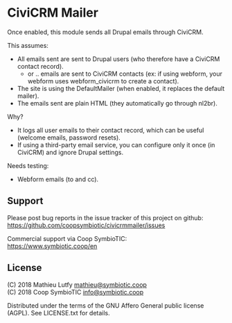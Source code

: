 CiviCRM Mailer
==============

Once enabled, this module sends all Drupal emails through CiviCRM.

This assumes:

* All emails sent are sent to Drupal users (who therefore have a CiviCRM contact record).
  * or .. emails are sent to CiviCRM contacts (ex: if using webform, your webform uses webform_civicrm to create a contact).
* The site is using the DefaultMailer (when enabled, it replaces the default mailer).
* The emails sent are plain HTML (they automatically go through nl2br).

Why?

* It logs all user emails to their contact record, which can be useful (welcome emails, password resets).
* If using a third-party email service, you can configure only it once (in CiviCRM) and ignore Drupal settings.

Needs testing:

* Webform emails (to and cc).

Support
-------

Please post bug reports in the issue tracker of this project on github: 
https://github.com/coopsymbiotic/civicrmmailer/issues

Commercial support via Coop SymbioTIC:  
https://www.symbiotic.coop/en

License
-------

(C) 2018 Mathieu Lutfy <mathieu@symbiotic.coop>  
(C) 2018 Coop SymbioTIC <info@symbiotic.coop>

Distributed under the terms of the GNU Affero General public license (AGPL).
See LICENSE.txt for details.
